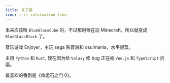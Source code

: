 ```yaml
---
title: 关于我
icon: i-ri-information-line
---
```


本来应该叫 `BlueGlassCube` 的，不过那时候在玩 Minecraft，所以就变成 `BlueGlassBlock` 了。

音乐游戏 Enjoyer，主玩 sega 系音游和 osu!mania，水平很菜。

主用 `Python` 和 `Rust`, 现在因为给 `Valaxy` 修 bug 正在被 `Vue.js` 和 `TypeScript` 折磨。

最喜欢的番剧是《命运石之门 0》。

<ValaxyBangumi />